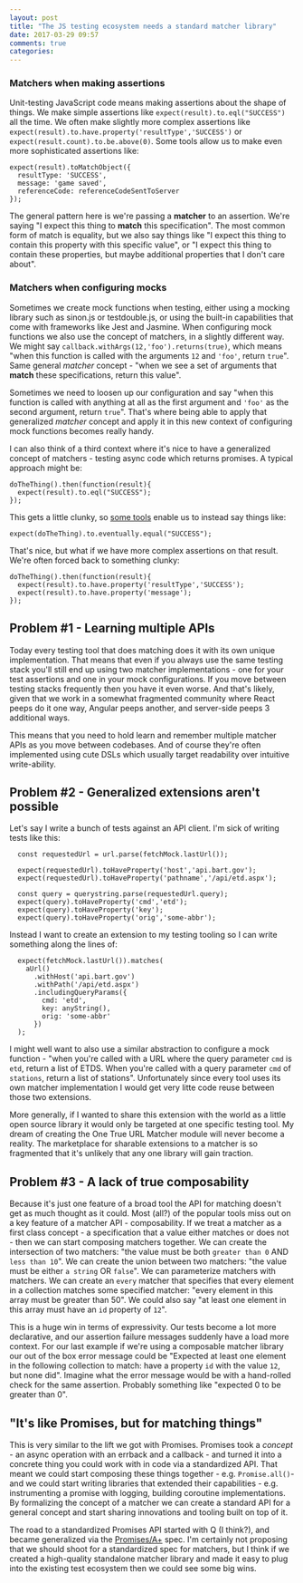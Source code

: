 ```yaml
---
layout: post
title: "The JS testing ecosystem needs a standard matcher library"
date: 2017-03-29 09:57
comments: true
categories: 
---
```


### Matchers when making assertions

Unit-testing JavaScript code means making assertions about the shape of things. We make simple assertions like `expect(result).to.eql("SUCCESS")` all the time. We often make slightly more complex assertions like `expect(result).to.have.property('resultType','SUCCESS')` or `expect(result.count).to.be.above(0)`. Some tools allow us to make even more sophisticated assertions like:
```
expect(result).toMatchObject({
  resultType: 'SUCCESS',
  message: 'game saved',
  referenceCode: referenceCodeSentToServer
});

```
The general pattern here is we're passing a **matcher** to an assertion. We're saying "I expect this thing to **match** this specification". The most common form of match is equality, but we also say things like "I expect this thing to contain this property with this specific value", or "I expect this thing to contain these properties, but maybe additional properties that I don't care about".

### Matchers when configuring mocks

Sometimes we create mock functions when testing, either using a mocking library such as sinon.js or testdouble.js, or using the built-in capabilities that come with frameworks like Jest and Jasmine. When configuring mock functions we also use the concept of matchers, in a slightly different way. We might say `callback.withArgs(12,'foo').returns(true)`, which means "when this function is called with the arguments `12` and `'foo'`, return `true`". Same general *matcher* concept - "when we see a set of arguments that **match** these specifications, return this value". 

Sometimes we need to loosen up our configuration and say "when this function is called with anything at all as the first argument and `'foo'` as the second argument, return `true`". That's where being able to apply that generalized *matcher* concept and apply it in this new context of configuring mock functions becomes really handy.

I can also think of a third context where it's nice to have a generalized concept of matchers - testing async code which returns promises. A typical approach might be:
```
doTheThing().then(function(result){
  expect(result).to.eql("SUCCESS");
});
```
This gets a little clunky, so [some tools](http://chaijs.com/plugins/chai-as-promised/) enable us to instead say things like:
```
expect(doTheThing).to.eventually.equal("SUCCESS");
```

That's nice, but what if we have more complex assertions on that result. We're often forced back to something clunky:
```
doTheThing().then(function(result){
  expect(result).to.have.property('resultType','SUCCESS');
  expect(result).to.have.property('message');
});
```

## Problem #1 - Learning multiple APIs

Today every testing tool that does matching does it with its own unique implementation. That means that even if you always use the same testing stack you'll still end up using two matcher implementations - one for your test assertions and one in your mock configurations. If you move between testing stacks frequently then you have it even worse. And that's likely, given that we work in a somewhat fragmented community where React peeps do it one way, Angular peeps another, and server-side peeps 3 additional ways.

This means that you need to hold learn and remember multiple matcher APIs as you move between codebases. And of course they're often implemented using cute DSLs which usually target readability over intuitive write-ability.

## Problem #2 - Generalized extensions aren't possible

Let's say I write a bunch of tests against an API client. I'm sick of writing tests like this:
```
  const requestedUrl = url.parse(fetchMock.lastUrl());

  expect(requestedUrl).toHaveProperty('host','api.bart.gov');
  expect(requestedUrl).toHaveProperty('pathname','/api/etd.aspx');

  const query = querystring.parse(requestedUrl.query);
  expect(query).toHaveProperty('cmd','etd');
  expect(query).toHaveProperty('key');
  expect(query).toHaveProperty('orig','some-abbr');
```

Instead I want to create an extension to my testing tooling so I can write something along the lines of:
```
  expect(fetchMock.lastUrl()).matches(
    aUrl()
      .withHost('api.bart.gov')
      .withPath('/api/etd.aspx')
      .includingQueryParams({
        cmd: 'etd',
        key: anyString(),
        orig: 'some-abbr'
      })
  );
```  
I might well want to also use a similar abstraction to configure a mock function - "when you're called with a URL where the query parameter `cmd` is `etd`, return a list of ETDS. When you're called with a query parameter `cmd` of `stations`, return a list of stations". Unfortunately since every tool uses its own matcher implementation I would get very litte code reuse between those two extensions.

More generally, if I wanted to share this extension with the world as a little open source library it would only be targeted at one specific testing tool. My dream of creating the One True URL Matcher module will never become a reality. The marketplace for sharable extensions to a matcher is so fragmented that it's unlikely that any one library will gain traction.

## Problem #3 - A lack of true composability

Because it's just one feature of a broad tool the API for matching doesn't get as much thought as it could. Most (all?) of the popular tools miss out on a key feature of a matcher API - composability. If we treat a matcher as a first class concept - a specification that a value either matches or does not - then we can start composing matchers together. We can create the intersection of two matchers: "the value must be both `greater than 0` AND `less than 10`". We can create the union between two matchers: "the value must be either `a string` OR `false`". We can parameterize matchers with matchers. We can create an `every` matcher that specifies that every element in a collection matches some specified matcher: "every element in this array must be greater than 50". We could also say "at least one element in this array must have an `id` property of `12`". 

This is a huge win in terms of expressivity. Our tests become a lot more declarative, and our assertion failure messages suddenly have a load more context. For our last example if we're using a composable matcher library our out of the box error message could be "Expected at least one element in the following collection to match: have a property `id` with the value `12`, but none did". Imagine what the error message would be with a hand-rolled check for the same assertion. Probably something like "expected 0 to be greater than 0". 

## "It's like Promises, but for matching things"

This is very similar to the lift we got with Promises. Promises took a *concept* - an async operation with an errback and a callback - and turned it into a concrete thing you could work with in code via a standardized API. That meant we could start composing these things together - e.g. `Promise.all()`- and we could start writing libraries that extended their capabilities - e.g. instrumenting a promise with logging, building coroutine implementations. By formalizing the concept of a matcher we can create a standard API for a general concept and start sharing innovations and tooling built on top of it. 

The road to a standardized Promises API started with Q (I think?), and became generalized via the [Promises/A+](https://promisesaplus.com/) spec. I'm certainly not proposing that we should shoot for a standardized spec for matchers, but I think if we created a high-quality standalone matcher library and made it easy to plug into the existing test ecosystem then we could see some big wins.
